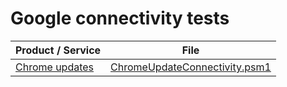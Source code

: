 # Google connectivity tests

| Product / Service | File |
| -- | -- |
| [Chrome updates](./ChromeBrowser/) | [ChromeUpdateConnectivity.psm1](./ChromeBrowser/ChromeUpdateConnectivity.psm1) |
